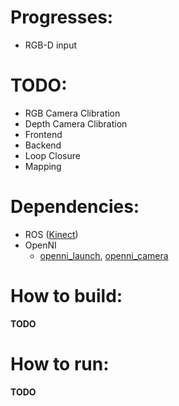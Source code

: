 
# Progresses:
- RGB-D input

# TODO:
- RGB Camera Clibration
- Depth Camera Clibration
- Frontend
- Backend
- Loop Closure
- Mapping

# Dependencies:
- ROS ([Kinect](http://wiki.ros.org/kinetic#Installation))
- OpenNI
   - [openni_launch](http://wiki.ros.org/openni_launch), [openni_camera](http://wiki.ros.org/openni_camera) 

# How to build:
**TODO**

# How to run:
**TODO**
